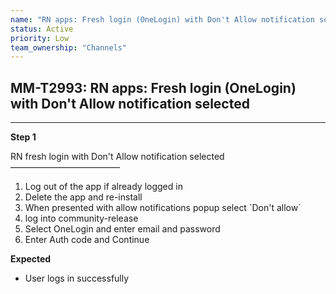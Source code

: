 ```yaml
---
name: "RN apps: Fresh login (OneLogin) with Don't Allow notification selected"
status: Active
priority: Low
team_ownership: "Channels"
---
```


## MM-T2993: RN apps: Fresh login (OneLogin) with Don't Allow notification selected

---

**Step 1**

RN fresh login with Don't Allow notification selected\
–––––––––––––––––––––––––

1. Log out of the app if already logged in
2. Delete the app and re-install
3. When presented with allow notifications popup select \`Don't allow\`
4. log into community-release
5. Select OneLogin and enter email and password
6. Enter Auth code and Continue

**Expected**

- User logs in successfully

